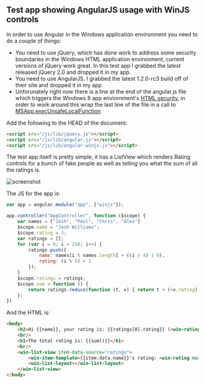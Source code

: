 Test app showing AngularJS usage with WinJS controls
----------------------------------------------------

In order to use Angular in the Windows application environment you need to do a couple of things:

* You need to use jQuery, which has done work to address some security boundaries in the Windows HTML application environment, current versions of jQuery work great. In this test app I grabbed the latest released jQuery 2.0 and dropped it in my app.
* You need to use AngularJS. I grabbed the latest 1.2.0-rc3 build off of their site and dropped it in my app.
* Unforunately right now there is a line at the end of the angular.js file which triggers the Windows 8 app enviornment's [HTML security][1], in order to work around this wrap the last line of the file in a call to [MSApp.execUnsafeLocalFunction][0]

[0]: http://msdn.microsoft.com/en-us/library/windows/apps/hh767331.aspx
[1]: http://msdn.microsoft.com/en-us/library/windows/apps/hh465388.aspx

Add the following to the HEAD of the document:

```HTML
<script src="/js/lib/jquery.js"></script>
<script src="/js/lib/angular.js"></script>
<script src="/js/lib/angular-winjs.js"></script>
```

The test app itself is pretty simple, it has a ListView which renders Rating controls for a bunch of fake people as well as telling you what the sum of all the ratings is.

![screenshot](https://raw.github.com/codemonkeychris/angular-winjs/master/test/AngularWinJSTest/screenshot.png)

The JS for the app is:

```JavaScript
var app = angular.module("app", ["winjs"]);

app.controller("AppController", function ($scope) {
    var names = ["Josh", "Paul", "Chris", "Ales"]
    $scope.name = "Josh Williams";
    $scope.rating = 3;
    var ratings = [];
    for (var i = 0; i < 250; i++) {
        ratings.push({
            name: names[i % names.length] + ((i / 4) | 0),
            rating: (i % 5) + 1
        });
    }
    $scope.ratings = ratings;
    $scope.sum = function () {
        return ratings.reduce(function (t, v) { return t + (+v.rating); }, 0);
    };
})
```

And the HTML is:

```HTML
<body>
    <h2>Hi {{name}}, your rating is: {{ratings[0].rating}} (<win-rating max-rating="5" user-rating="ratings[0].rating"></win-rating>)</h2>
    <br/>
    <h1>The total rating is: {{sum()}}</h1>
    <br/>
    <win-list-view item-data-source="ratings">
        <win-item-template>{{item.data.name}}'s rating: <win-rating max-rating="5" user-rating="item.data.rating"></win-rating></win-item-template>
        <win-list-layout></win-list-layout>
    </win-list-view>
</body>
```
    
